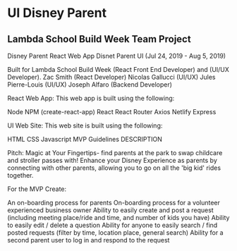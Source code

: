 # UI Disney Parent

## Lambda School Build Week Team Project

Disney Parent React Web App
Disnet Parent UI
(Jul 24, 2019 - Aug 5, 2019)

Built for Lambda School Build Week (React Front End Developer) and (UI/UX Developer).
Zac Smith (React Developer)
Nicolas Gallucci (UI/UX)
Jules Pierre-Louis (UI/UX)
Joseph Alfaro (Backend Developer)

React Web App: This web app is built using the following:

Node
NPM (create-react-app)
React
React Router
Axios
Netlify
Express

UI Web Site: This web site is built using the following:

HTML
CSS
Javascript
MVP Guidelines
DESCRIPTION


Pitch: Magic at Your Fingertips- find parents at the park to swap childcare and stroller passes with! Enhance your Disney Experience as parents by connecting with other parents, allowing you to go on all the 'big kid' rides together.


For the MVP Create:

An on-boarding process for parents
On-boarding process for a volunteer experienced business owner
Ability to easily create and post a request (including meeting place/ride and time, and number of kids you have)
Ability to easily edit / delete a question
Ability for anyone to easily search / find posted requests (filter by time, location place, general search)
Ability for a second parent user to log in and respond to the request
